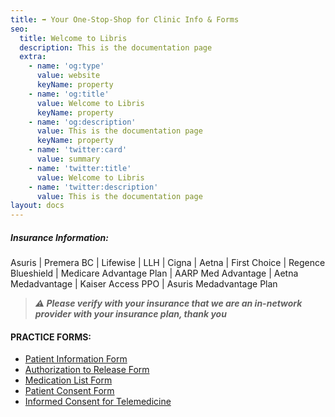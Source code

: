 ```yaml
---
title: ➡️ Your One-Stop-Shop for Clinic Info & Forms
seo:
  title: Welcome to Libris
  description: This is the documentation page
  extra:
    - name: 'og:type'
      value: website
      keyName: property
    - name: 'og:title'
      value: Welcome to Libris
      keyName: property
    - name: 'og:description'
      value: This is the documentation page
      keyName: property
    - name: 'twitter:card'
      value: summary
    - name: 'twitter:title'
      value: Welcome to Libris
    - name: 'twitter:description'
      value: This is the documentation page
layout: docs
---
```

##### **Insurance Information:**

Asuris | Premera BC | Lifewise | LLH | Cigna | Aetna | First Choice | Regence Blueshield | Medicare Advantage Plan | AARP Med Advantage | Aetna Medadvantage | Kaiser Access PPO | Asuris Medadvantage Plan

> ***⚠️ Please verify with your insurance that we are an  in-network provider with your insurance plan, thank you***

#### **PRACTICE FORMS:**

*   [Patient Information Form](http://drgcg.com/PatientInformation.pdf)
*   [Authorization to Release Form](http://drgcg.com/AuthorizationForm.pdf)
*   [Medication List Form](https://www.dropbox.com/sh/jnlf6ltc7ab0do1/AACnYtYsnwy1OhPjkj_VDGWna?dl=1)
*   [Patient Consent Form](http://drgcg.com/PrivConAdult.pdf)
*   [Informed Consent for Telemedicine](https://www.dropbox.com/s/5spcgqxw5yzhhzr/Informed%20Consent%20for%20Telemedicine%20Services%281%29.pdf?dl=1)
